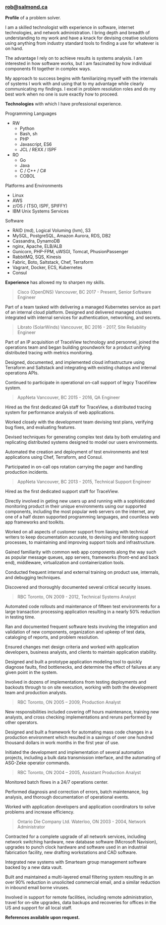### rob@salmond.ca

__Profile__ of a problem solver.

I am a skilled technologist with experience in software, internet technologies, and network administration. I bring depth and breadth of understanding to my work and have a knack for devising creative solutions using anything from industry standard tools to finding a use for whatever is on hand.

The advantage I rely on to achieve results is systems analysis. I am interested in how software works, but I am fascinated by how individual components fit together in complex ways.

My approach to success begins with familiarizing myself with the internals of systems I work with and using that to my advantage while clearly communicating my findings. I excel in problem resolution roles and do my best work when no one is sure exactly how to proceed.

__Technologies__ with which I have professional experience.

Programming Languages

* RW
  * Python
  * Bash, sh
  * PHP
  * Javascript, ES6
  * JCL / REXX / ISPF
* RO
  * Go
  * Java
  * C / C++ / C#
  * COBOL

Platforms and Environments

 * Linux
 * AWS
 * z/OS / (TSO, ISPF, SPIFFY)
 * IBM Unix Systems Services

Software

 * RAID (md), Logical Voluming (lvm), S3
 * MySQL, PostgreSQL, Amazon Aurora, RDS, DB2
 * Cassandra, DynamoDB
 * nginx, Apache, ELB/ALB
 * Gunicorn, PHP-FPM, uWSGI, Tomcat, PhusionPassenger
 * RabbitMQ, SQS, Kinesis
 * Fabric, Boto, Saltstack, Chef, Terraform
 * Vagrant, Docker, ECS, Kubernetes
 * Consul

__Experience__ has allowed my to sharpen my skills.

> Cisco (OpenDNS) Vancouver, BC 2017 - Present, Senior Software Engineer

Part of a team tasked with delivering a managed Kubernetes service as part of an internal cloud platform. Designed and delivered managed clusters integrated with internal services for authentication, networking, and secrets.

> Librato (SolarWinds) Vancouver, BC 2016 - 2017, Site Reliability Engineer

Part of an IP acquisition of TraceView technology and personnel, joined the operations team and began building groundwork for a product unifying distributed tracing with metrics monitoring.

Designed, documented, and implemented cloud infrastructure using Terraform and Saltstack and integrating with existing chatops and internal operations APIs.

Continued to participate in operational on-call support of legcy TraceView system.

> AppNeta Vancouver, BC 2015 - 2016, QA Engineer

Hired as the first dedicated QA staff for TraceView, a distributed tracing system for performance analysis of web applications.

Worked closely with the development team devising test plans, verifying bug fixes, and evaluating features. 

Devised techniques for generating complex test data by both emulating and replicating distributed systems designed to model our users environments.

Automated the creation and deployment of test environments and test applications using Chef, Terraform, and Consul.

Participated in on-call ops rotation carrying the pager and handling production incidents.

> AppNeta Vancouver, BC 2013 - 2015, Technical Support Engineer

Hired as the first dedicated support staff for TraceView.

Directly involved in geting new users up and running with a sophisticated monitoring product in their unique environments using our supported components, including the most popular web servers on the internet, any one of a half dozen supported programming languages, and countless web app frameworks and toolkits.

Worked on all aspects of customer support from liasing with technical writers to keep documentation accurate, to devising and iterating support processes, to maintaining and improving support tools and infrastructure.

Gained familiarity with common web app components along the way such as popular message queues, app servers, frameworks (front-end and back end), middleware, virtualization and containerization tools.

Conducted frequent internal and external training on product use, internals, and debugging techniques.

Discovered and thoroughly documented several critical security issues.

> RBC Toronto, ON 2009 - 2012, Technical Systems Analyst

Automated code rollouts and maintenance of fifteen test environments for a large transaction processing application resulting in a nearly 50% reduction in testing time.

Ran and documented frequent software tests involving the integration and validation of new components, organization and upkeep of test data, cataloging of reports, and problem resolution.

Ensured changes met design criteria and worked with application developers, business analysts, and clients to maintain application stability.

Designed and built a prototype application modeling tool to quickly diagnose faults, find bottlenecks, and determine the effect of failures at any given point in the system.

Involved in dozens of implementations from testing deployments and backouts through to on site execution, working with both the development team and production analysts.

> RBC Toronto, ON 2005 – 2009, Production Analyst

New responsibilities included covering off hours maintenance, training new analysts, and cross checking implementations and reruns performed by other operators.

Designed and built a framework for automating mass code changes in a production environment which resulted in a savings of over one hundred thousand dollars in work months in the first year of use.

Initiated the development and implementation of several automation projects, including a bulk data transmission interface, and the automating of ASG-Zeke operator commands.

> RBC Toronto, ON 2004 – 2005, Assistant Production Analyst

Monitored batch flows in a 24/7 operations center.

Performed diagnosis and correction of errors, batch maintenance, log analysis, and thorough documentation of operational events.

Worked with application developers and application coordinators to solve problems and increase efficiency.

> Ontario Die Company Ltd. Waterloo, ON 2003 - 2004, Network Administrator

Contracted for a complete upgrade of all network services, including network switching hardware, new database software (Microsoft Navision), upgrades to punch clock hardware and software used in an industrial fabrication facility, new drafting workstations and CAD software.

Integrated new systems with Smarteam group management software backed by a new data vault.

Built and maintained a multi-layered email filtering system resulting in an over 90% reduction in unsolicited commercial email, and a similar reduction in inbound email borne viruses.

Involved in support for remote facilities, including remote administration, travel for on-site upgrades, data backups and recoveries for offices in the US and support for all local staff.

__References available upon request.__

